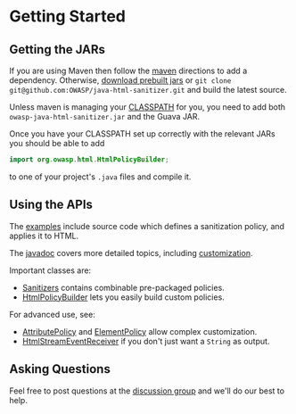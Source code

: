 # Getting Started 

## Getting the JARs 

If you are using Maven then follow the [maven](maven.md) directions to
add a dependency.  Otherwise,
[download prebuilt jars](https://search.maven.org/#artifactdetails%7Ccom.googlecode.owasp-java-html-sanitizer%7Cowasp-java-html-sanitizer%7C20160413.1%7Cjar)
or `git clone git@github.com:OWASP/java-html-sanitizer.git` and build
the latest source.

Unless maven is managing your
[CLASSPATH](http://download.oracle.com//javase/1.3/docs/tooldocs/win32/classpath.html)
for you, you need to add both `owasp-java-html-sanitizer.jar` and the
Guava JAR.

Once you have your CLASSPATH set up correctly with the relevant JARs
you should be able to add

```Java
import org.owasp.html.HtmlPolicyBuilder;
```

to one of your project's `.java` files and compile it.

## Using the APIs 

The
[examples](https://github.com/OWASP/java-html-sanitizer/tree/master/src/main/java/org/owasp/html/examples)
include source code which defines a sanitization policy, and applies
it to HTML.

The
[javadoc](https://rawgit.com/OWASP/java-html-sanitizer/master/distrib/javadoc/index.html)
covers more detailed topics, including
[customization](https://rawgit.com/OWASP/java-html-sanitizer/master/distrib/javadoc/org/owasp/html/HtmlPolicyBuilder.html).

Important classes are:

  * [Sanitizers](https://rawgit.com/OWASP/java-html-sanitizer/master/distrib/javadoc/org/owasp/html/Sanitizers.html) contains combinable pre-packaged policies.
  * [HtmlPolicyBuilder](https://rawgit.com/OWASP/java-html-sanitizer/master/distrib/javadoc/org/owasp/html/HtmlPolicyBuilder.html) lets you easily build custom policies.

For advanced use, see:
  * [AttributePolicy](https://rawgit.com/OWASP/java-html-sanitizer/master/distrib/javadoc/org/owasp/html/AttributePolicy.html) and [ElementPolicy](https://rawgit.com/OWASP/java-html-sanitizer/master/distrib/javadoc/org/owasp/html/ElementPolicy.html) allow complex customization.
  * [HtmlStreamEventReceiver](https://rawgit.com/OWASP/java-html-sanitizer/master/distrib/javadoc/org/owasp/html/HtmlStreamEventReceiver.html) if you don't just want a `String` as output.

## Asking Questions 

Feel free to post questions at the
[discussion group](http://groups.google.com/group/owasp-java-html-sanitizer-support)
and we'll do our best to help.

